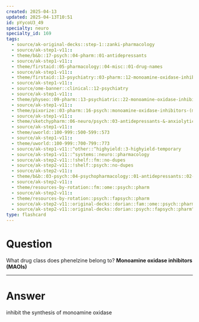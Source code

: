 ```yaml
---
created: 2025-04-13
updated: 2025-04-13T10:51
id: pYycoU3_49
specialty: neuro
specialty_id: 169
tags:
  - source/ak-original-decks::step-1::zanki-pharmacology
  - source/ak-step1-v11::
  - theme/b&b::17-psych::04-pharm::01-antidepressants
  - source/ak-step1-v11::
  - theme/firstaid::05-pharmacology::04-misc::01-drug-names
  - source/ak-step1-v11::
  - theme/firstaid::13-psychiatry::03-pharm::12-monoamine-oxidase-inhibitors
  - source/ak-step1-v11::
  - source/ome-banner::clinical::12-psychiatry
  - source/ak-step1-v11::
  - theme/physeo::09-pharm::13-psychiatric::22-monoamine-oxidase-inhibitors
  - source/ak-step1-v11::
  - theme/pixorize::03-pharm::16-psych::monoamine-oxidase-inhibitors-(maois)
  - source/ak-step1-v11::
  - theme/sketchypharm::06-neuro/psych::03-antidepressants-&-anxiolytics::03-mao-inhibitors
  - source/ak-step1-v11::
  - theme/uworld::100-999::500-599::573
  - source/ak-step1-v11::
  - theme/uworld::100-999::700-799::773
  - source/ak-step1-v11::^other::^highyield::3-highyield-temporary
  - source/ak-step1-v11::^systems::neuro::pharmacology
  - source/ak-step2-v11::!shelf::fm::no-dupes
  - source/ak-step2-v11::!shelf::psych::no-dupes
  - source/ak-step2-v11::
  - theme/b&b::03-psych::04-psychopharmacology::01-antidepressants::02-mao-inhibitors
  - source/ak-step2-v11::
  - theme/resources-by-rotation::fm::ome::psych::pharm
  - source/ak-step2-v11::
  - theme/resources-by-rotation::psych::fapsych::pharm
  - source/ak-step2-v11::original-decks::dorian::fam::ome::psych::pharm
  - source/ak-step2-v11::original-decks::dorian::psych::fapsych::pharm"
type: flashcard
---
```


# Question
What drug class does phenelzine belong to?     **Monoamine oxidase inhibitors (MAOIs)**

---

# Answer
inhibit the synthesis of monoamine oxidase